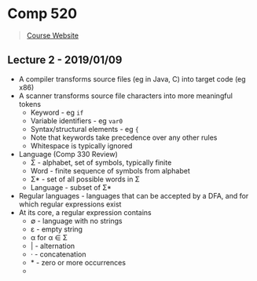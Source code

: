 # Comp 520

> [Course Website](https://www.cs.mcgill.ca/~cs520/2019/)

## Lecture 2 - 2019/01/09

* A compiler transforms source files (eg in Java, C) into target code (eg x86)
* A scanner transforms source file characters into more meaningful tokens
  * Keyword - eg `if`
  * Variable identifiers - eg `var0`
  * Syntax/structural elements - eg `{`
  * Note that keywords take precedence over any other rules
  * Whitespace is typically ignored
* Language (Comp 330 Review)
  * &Sigma; - alphabet, set of symbols, typically finite
  * Word - finite sequence of symbols from alphabet
  * &Sigma;* - set of all possible words in &Sigma;
  * Language - subset of &Sigma;*
* Regular languages - languages that can be accepted by a DFA, and for which regular expressions exist
* At its core, a regular expression contains
  * &emptyset; - language with no strings
  * &epsilon; - empty string
  * &alpha; for &alpha; &in; &Sigma;
  * | - alternation 
  * &centerdot; - concatenation 
  * \* - zero or more occurrences
  * 